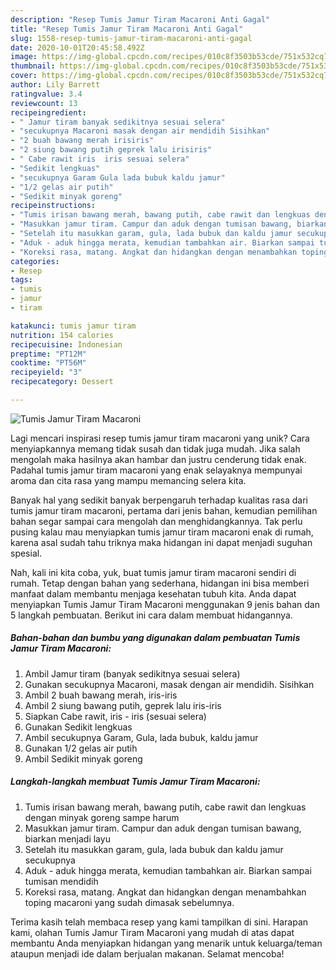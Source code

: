 ```yaml
---
description: "Resep Tumis Jamur Tiram Macaroni Anti Gagal"
title: "Resep Tumis Jamur Tiram Macaroni Anti Gagal"
slug: 1558-resep-tumis-jamur-tiram-macaroni-anti-gagal
date: 2020-10-01T20:45:58.492Z
image: https://img-global.cpcdn.com/recipes/010c8f3503b53cde/751x532cq70/tumis-jamur-tiram-macaroni-foto-resep-utama.jpg
thumbnail: https://img-global.cpcdn.com/recipes/010c8f3503b53cde/751x532cq70/tumis-jamur-tiram-macaroni-foto-resep-utama.jpg
cover: https://img-global.cpcdn.com/recipes/010c8f3503b53cde/751x532cq70/tumis-jamur-tiram-macaroni-foto-resep-utama.jpg
author: Lily Barrett
ratingvalue: 3.4
reviewcount: 13
recipeingredient:
- " Jamur tiram banyak sedikitnya sesuai selera"
- "secukupnya Macaroni masak dengan air mendidih Sisihkan"
- "2 buah bawang merah irisiris"
- "2 siung bawang putih geprek lalu irisiris"
- " Cabe rawit iris  iris sesuai selera"
- "Sedikit lengkuas"
- "secukupnya Garam Gula lada bubuk kaldu jamur"
- "1/2 gelas air putih"
- "Sedikit minyak goreng"
recipeinstructions:
- "Tumis irisan bawang merah, bawang putih, cabe rawit dan lengkuas dengan minyak goreng sampe harum"
- "Masukkan jamur tiram. Campur dan aduk dengan tumisan bawang, biarkan menjadi layu"
- "Setelah itu masukkan garam, gula, lada bubuk dan kaldu jamur secukupnya"
- "Aduk - aduk hingga merata, kemudian tambahkan air. Biarkan sampai tumisan mendidih"
- "Koreksi rasa, matang. Angkat dan hidangkan dengan menambahkan toping macaroni yang sudah dimasak sebelumnya."
categories:
- Resep
tags:
- tumis
- jamur
- tiram

katakunci: tumis jamur tiram 
nutrition: 154 calories
recipecuisine: Indonesian
preptime: "PT12M"
cooktime: "PT56M"
recipeyield: "3"
recipecategory: Dessert

---
```



![Tumis Jamur Tiram Macaroni](https://img-global.cpcdn.com/recipes/010c8f3503b53cde/751x532cq70/tumis-jamur-tiram-macaroni-foto-resep-utama.jpg)

Lagi mencari inspirasi resep tumis jamur tiram macaroni yang unik? Cara menyiapkannya memang tidak susah dan tidak juga mudah. Jika salah mengolah maka hasilnya akan hambar dan justru cenderung tidak enak. Padahal tumis jamur tiram macaroni yang enak selayaknya mempunyai aroma dan cita rasa yang mampu memancing selera kita.



Banyak hal yang sedikit banyak berpengaruh terhadap kualitas rasa dari tumis jamur tiram macaroni, pertama dari jenis bahan, kemudian pemilihan bahan segar sampai cara mengolah dan menghidangkannya. Tak perlu pusing kalau mau menyiapkan tumis jamur tiram macaroni enak di rumah, karena asal sudah tahu triknya maka hidangan ini dapat menjadi suguhan spesial.


Nah, kali ini kita coba, yuk, buat tumis jamur tiram macaroni sendiri di rumah. Tetap dengan bahan yang sederhana, hidangan ini bisa memberi manfaat dalam membantu menjaga kesehatan tubuh kita. Anda dapat menyiapkan Tumis Jamur Tiram Macaroni menggunakan 9 jenis bahan dan 5 langkah pembuatan. Berikut ini cara dalam membuat hidangannya.

<!--inarticleads1-->

##### Bahan-bahan dan bumbu yang digunakan dalam pembuatan Tumis Jamur Tiram Macaroni:

1. Ambil  Jamur tiram (banyak sedikitnya sesuai selera)
1. Gunakan secukupnya Macaroni, masak dengan air mendidih. Sisihkan
1. Ambil 2 buah bawang merah, iris-iris
1. Ambil 2 siung bawang putih, geprek lalu iris-iris
1. Siapkan  Cabe rawit, iris - iris (sesuai selera)
1. Gunakan Sedikit lengkuas
1. Ambil secukupnya Garam, Gula, lada bubuk, kaldu jamur
1. Gunakan 1/2 gelas air putih
1. Ambil Sedikit minyak goreng




<!--inarticleads2-->

##### Langkah-langkah membuat Tumis Jamur Tiram Macaroni:

1. Tumis irisan bawang merah, bawang putih, cabe rawit dan lengkuas dengan minyak goreng sampe harum
1. Masukkan jamur tiram. Campur dan aduk dengan tumisan bawang, biarkan menjadi layu
1. Setelah itu masukkan garam, gula, lada bubuk dan kaldu jamur secukupnya
1. Aduk - aduk hingga merata, kemudian tambahkan air. Biarkan sampai tumisan mendidih
1. Koreksi rasa, matang. Angkat dan hidangkan dengan menambahkan toping macaroni yang sudah dimasak sebelumnya.




Terima kasih telah membaca resep yang kami tampilkan di sini. Harapan kami, olahan Tumis Jamur Tiram Macaroni yang mudah di atas dapat membantu Anda menyiapkan hidangan yang menarik untuk keluarga/teman ataupun menjadi ide dalam berjualan makanan. Selamat mencoba!
